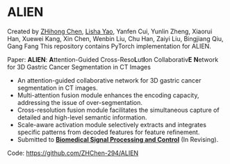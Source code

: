 # ALIEN

Created by [ZHihong Chen](https://github.com/ZHChen-294), [Lisha Yao](https://github.com/yaols-GDMIALab), Yanfen Cui, Yunlin Zheng, Xiaorui Han, Xuewei Kang, Xin Chen, Wenbin Liu, Chu Han, Zaiyi Liu, Bingjiang Qiu, Gang Fang
This repository contains PyTorch implementation for ALIEN.

Paper: **ALIEN**: **A**ttention-Guided Cross-Reso**L**ut**I**on Collaborativ**E** **N**etwork for 3D Gastric Cancer Segmentation in CT Images
* An attention-guided collaborative network for 3D gastric cancer segmentation in CT images.
* Multi-attention fusion module enhances the encoding capacity, addressing the issue of over-segmentation.
* Cross-resolution fusion module facilitates the simultaneous capture of detailed and high-level semantic information.
* Scale-aware activation module selectively extracts and integrates specific patterns from decoded features for feature refinement.
* Submitted to [**Biomedical Signal Processing and Control**](https://www.sciencedirect.com/journal/biomedical-signal-processing-and-control) (In Revising).

Code: https://github.com/ZHChen-294/ALIEN

